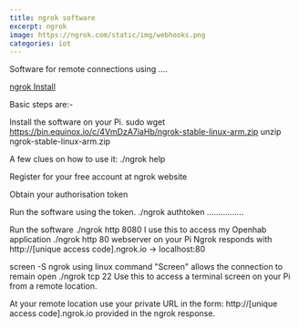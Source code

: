 ```yaml
---
title: ngrok software
excerpt: ngrok
image: https://ngrok.com/static/img/webhooks.png
categories: iot
---
```


Software for remote connections using ....


[ngrok Install](https://ngrok.com/docs/2#getting-started)

Basic steps are:-

Install the software on your Pi.
sudo wget https://bin.equinox.io/c/4VmDzA7iaHb/ngrok-stable-linux-arm.zip
 unzip ngrok-stable-linux-arm.zip

A few clues on how to use it: 
  ./ngrok help
  
Register for your free account at ngrok website

Obtain your authorisation token

Run the software using the token. 
./ngrok authtoken ................

Run the software
  ./ngrok http 8080     I use this to access my Openhab application
  ./ngrok http 80        webserver on your Pi
Ngrok responds with http://[unique access code].ngrok.io -> localhost:80  
 
 screen -S ngrok        using linux command "Screen" allows the connection to remain open 
  ./ngrok tcp 22        Use this to access a terminal screen on your Pi from a remote location.
  
At your remote location use your private URL in the form: http://[unique access code].ngrok.io
provided in the ngrok response.   








